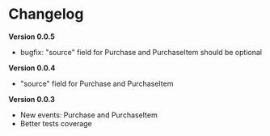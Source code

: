 # Changelog

**Version 0.0.5**

- bugfix: "source" field for Purchase and PurchaseItem should be optional

**Version 0.0.4**

- "source" field for Purchase and PurchaseItem

**Version 0.0.3**

- New events: Purchase and PurchaseItem
- Better tests coverage
